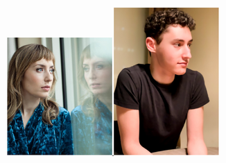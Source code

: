 <p align="middle">
  <a href="https://olgabreydo.com" target="_blank">
    <img src="/images/olga.jpg" width="48%" />
  </a>
  <a href="https://thomasbreydo.com" target="_blank">
    <img src="/images/thomas.jpg" width="48%" />
  </a>
</p>
